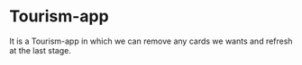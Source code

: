 # Tourism-app
It is a Tourism-app in which we can remove any cards we wants and refresh at the last stage.
